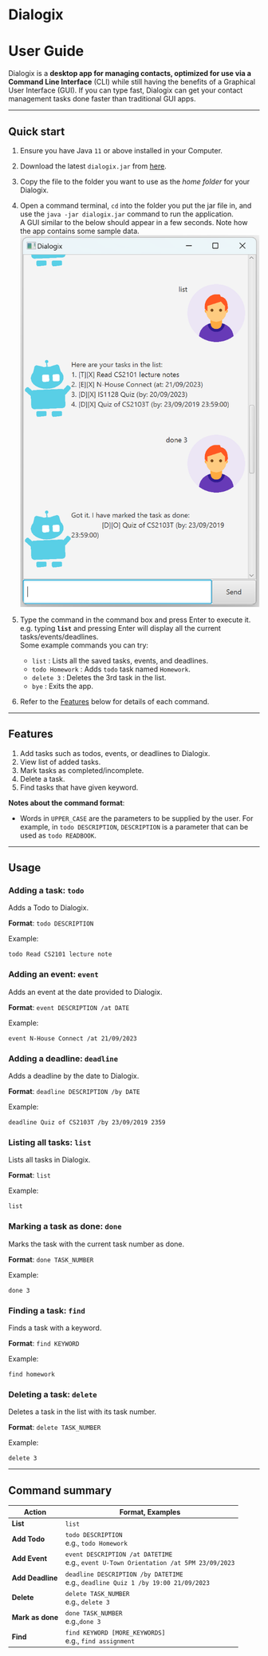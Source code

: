 # Dialogix

# User Guide

Dialogix is a **desktop app for managing contacts, optimized for use via a Command Line Interface** (CLI) while still having the benefits of a Graphical User Interface (GUI). If you can type fast, Dialogix can get your contact management tasks done faster than traditional GUI apps.

--------------------------------------------------------------------------------------------------------------------
## Quick start

1. Ensure you have Java `11` or above installed in your Computer.

2. Download the latest `dialogix.jar` from [here](https://github.com/longnguyentan/ip/releases).

3. Copy the file to the folder you want to use as the _home folder_ for your Dialogix.

4. Open a command terminal, `cd` into the folder you put the jar file in, and use the `java -jar dialogix.jar` command to run the application.<br>
   A GUI similar to the below should appear in a few seconds. Note how the app contains some sample data.<br>
   ![Ui](/docs/Ui.png)

5. Type the command in the command box and press Enter to execute it. e.g. typing **`list`** and pressing Enter will display all the current tasks/events/deadlines.<br>
   Some example commands you can try:

    * `list` : Lists all the saved tasks, events, and deadlines.
    * `todo Homework` : Adds `todo` task named `Homework`.
    * `delete 3` : Deletes the 3rd task in the list.
    * `bye` : Exits the app.

6. Refer to the [Features](#features) below for details of each command.

--------------------------------------------------------------------------------------------------------------------
## Features
1. Add tasks such as todos, events, or deadlines to Dialogix.
2. View list of added tasks.
3. Mark tasks as completed/incomplete.
4. Delete a task.
5. Find tasks that have given keyword.

**Notes about the command format**:
- Words in `UPPER_CASE` are the parameters to be supplied by the user. For example, in `todo DESCRIPTION`, `DESCRIPTION` is a parameter that can be used as `todo READBOOK`.
--------------------------------------------------------------------------------------------------------------------
## Usage
### Adding a task: `todo`
Adds a Todo to Dialogix.

**Format**: `todo DESCRIPTION`

Example:

```
todo Read CS2101 lecture note
```


### Adding an event: `event`
Adds an event at the date provided to Dialogix.

**Format**: `event DESCRIPTION /at DATE`

Example:

```
event N-House Connect /at 21/09/2023
```

### Adding a deadline: `deadline`
Adds a deadline by the date to Dialogix.

**Format**: `deadline DESCRIPTION /by DATE`

Example:

```
deadline Quiz of CS2103T /by 23/09/2019 2359
```

### Listing all tasks: `list`
Lists all tasks in Dialogix.

**Format**: `list`

Example:

```
list
```

### Marking a task as done: `done`
Marks the task with the current task number as done.

**Format**: `done TASK_NUMBER`

Example:

```
done 3
```

### Finding a task: `find`
Finds a task with a keyword.

**Format**: `find KEYWORD`

Example:

```
find homework
```

### Deleting a task: `delete`
Deletes a task in the list with its task number.

**Format**: `delete TASK_NUMBER`

Example:

```
delete 3
```
--------------------------------------------------------------------------------------------------------------------
## Command summary

| Action           | Format, Examples                                                                          |
|------------------|-------------------------------------------------------------------------------------------|
| **List**         | `list`                                                                                    |
| **Add Todo**     | `todo DESCRIPTION` <br> e.g., `todo Homework`                                             |
| **Add Event**    | `event DESCRIPTION /at DATETIME` <br> e.g., `event U-Town Orientation /at 5PM 23/09/2023` |
| **Add Deadline** | `deadline DESCRIPTION /by DATETIME` <br> e.g., `deadline Quiz 1 /by 19:00 21/09/2023`     |
| **Delete**       | `delete TASK_NUMBER`<br> e.g., `delete 3`                                                 |
| **Mark as done** | `done TASK_NUMBER`<br> e.g.,`done 3`                                                      |
| **Find**         | `find KEYWORD [MORE_KEYWORDS]`<br> e.g., `find assignment`                                |
